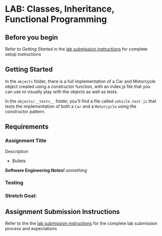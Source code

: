 # LAB: Classes, Inheritance, Functional Programming

## Before you begin
Refer to *Getting Started* in the [lab submission instructions](../../../reference/submission-instructions/labs/README.md) for complete setup instructions

## Getting Started
In the `objects` folder, there is a full implementation of a Car and Motorcycle object created using a constructor function, with an index.js file that you can use to visually play with the objects as well as tests.

In the `objects/__tests__` folder, you'll find a file called `vehicle.test.js` that tests the implementation of both a `Car` and a `Motorcycle` using the constructor pattern.

## Requirements


### Assignment Title
Description

* Bullets

**Software Engineering Notes!** *something*
  
### Testing


### Stretch Goal:


## Assignment Submission Instructions
Refer to the the [lab submission instructions](../../../reference/submission-instructions/labs/README.md) for the complete lab submission process and expectations
